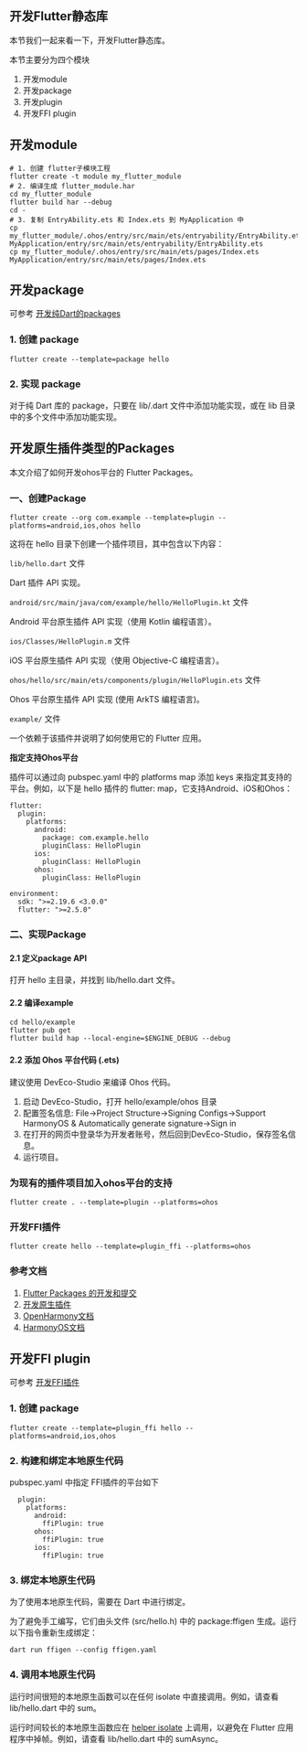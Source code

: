 ##  开发Flutter静态库

本节我们一起来看一下，开发Flutter静态库。

本节主要分为四个模块

1. 开发module
2. 开发package
3. 开发plugin
4. 开发FFI plugin

## 开发module

```
# 1. 创建 flutter子模块工程
flutter create -t module my_flutter_module
# 2. 编译生成 flutter_module.har
cd my_flutter_module
flutter build har --debug
cd -
# 3. 复制 EntryAbility.ets 和 Index.ets 到 MyApplication 中
cp my_flutter_module/.ohos/entry/src/main/ets/entryability/EntryAbility.ets MyApplication/entry/src/main/ets/entryability/EntryAbility.ets
cp my_flutter_module/.ohos/entry/src/main/ets/pages/Index.ets MyApplication/entry/src/main/ets/pages/Index.ets
```

## 开发package

可参考 [开发纯Dart的packages](https://gitee.com/link?target=https%3A%2F%2Fflutter.cn%2Fdocs%2Fpackages-and-plugins%2Fdeveloping-packages%23dart)

### 1. 创建 package

```
flutter create --template=package hello
```

### 2. 实现 package

对于纯 Dart 库的 package，只要在 lib/.dart 文件中添加功能实现，或在 lib 目录中的多个文件中添加功能实现。



## 开发原生插件类型的Packages

本文介绍了如何开发ohos平台的 Flutter Packages。

### 一、创建Package

```
flutter create --org com.example --template=plugin --platforms=android,ios,ohos hello
```

这将在 hello 目录下创建一个插件项目，其中包含以下内容：

`lib/hello.dart` 文件

Dart 插件 API 实现。

`android/src/main/java/com/example/hello/HelloPlugin.kt` 文件

Android 平台原生插件 API 实现（使用 Kotlin 编程语言）。

`ios/Classes/HelloPlugin.m` 文件

iOS 平台原生插件 API 实现（使用 Objective-C 编程语言）。

`ohos/hello/src/main/ets/components/plugin/HelloPlugin.ets` 文件

Ohos 平台原生插件 API 实现 (使用 ArkTS 编程语言)。

`example/` 文件

一个依赖于该插件并说明了如何使用它的 Flutter 应用。

**指定支持Ohos平台**

插件可以通过向 pubspec.yaml 中的 platforms map 添加 keys 来指定其支持的平台。例如，以下是 hello 插件的 flutter: map，它支持Android、iOS和Ohos：

```
flutter:
  plugin:
    platforms:
      android:
        package: com.example.hello
        pluginClass: HelloPlugin
      ios:
        pluginClass: HelloPlugin
      ohos:
        pluginClass: HelloPlugin

environment:
  sdk: ">=2.19.6 <3.0.0"
  flutter: ">=2.5.0"
```

### 二、实现Package

#### 2.1 定义package API

打开 hello 主目录，并找到 lib/hello.dart 文件。

#### 2.2 编译example

```
cd hello/example
flutter pub get
flutter build hap --local-engine=$ENGINE_DEBUG --debug
```

#### 2.2 添加 Ohos 平台代码 (.ets)

建议使用 DevEco-Studio 来编译 Ohos 代码。

1. 启动 DevEco-Studio，打开 hello/example/ohos 目录
2. 配置签名信息: File->Project Structure->Signing Configs->Support HarmonyOS & Automatically generate signature->Sign in
3. 在打开的网页中登录华为开发者账号，然后回到DevEco-Studio，保存签名信息。
4. 运行项目。

### 为现有的插件项目加入ohos平台的支持

```
flutter create . --template=plugin --platforms=ohos
```

### 开发FFI插件

```
flutter create hello --template=plugin_ffi --platforms=ohos
```

### 参考文档

1. [Flutter Packages 的开发和提交](https://gitee.com/link?target=https%3A%2F%2Fflutter.cn%2Fdocs%2Fpackages-and-plugins%2Fdeveloping-packages)
2. [开发原生插件](https://gitee.com/link?target=https%3A%2F%2Fflutter.cn%2Fdocs%2Fpackages-and-plugins%2Fdeveloping-packages%23plugin)
3. [OpenHarmony文档](https://gitee.com/link?target=https%3A%2F%2Fdocs.openharmony.cn%2Fpages%2Fv4.0%2Fzh-cn%2Fapplication-dev%2Fapplication-dev-guide.md%2F)
4. [HarmonyOS文档](https://gitee.com/link?target=https%3A%2F%2Fdeveloper.huawei.com%2Fconsumer%2Fcn%2Fdoc%2Fharmonyos-guides-V2%2Fstart-overview-0000001478061421-V2)

##  开发FFI plugin

可参考 [开发FFI插件](https://gitee.com/link?target=https%3A%2F%2Fflutter.cn%2Fdocs%2Fpackages-and-plugins%2Fdeveloping-packages%23plugin-ffi)

### 1. 创建 package

```
flutter create --template=plugin_ffi hello --platforms=android,ios,ohos
```

### 2. 构建和绑定本地原生代码

pubspec.yaml 中指定 FFI插件的平台如下

```
  plugin:
    platforms:
      android:
        ffiPlugin: true
      ohos:
        ffiPlugin: true
      ios:
        ffiPlugin: true
```

### 3. 绑定本地原生代码

为了使用本地原生代码，需要在 Dart 中进行绑定。

为了避免手工编写，它们由头文件 (src/hello.h) 中的 package:ffigen 生成。运行以下指令重新生成绑定：

```
dart run ffigen --config ffigen.yaml
```

### 4. 调用本地原生代码

运行时间很短的本地原生函数可以在任何 isolate 中直接调用。例如，请查看 lib/hello.dart 中的 sum。

运行时间较长的本地原生函数应在 [helper isolate](https://gitee.com/link?target=https%3A%2F%2Fdart.cn%2Fguides%2Flanguage%2Fconcurrency%23background-workers) 上调用，以避免在 Flutter 应用程序中掉帧。例如，请查看 lib/hello.dart 中的 sumAsync。
